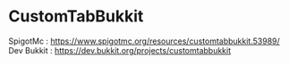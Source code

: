 # CustomTabBukkit

SpigotMc : https://www.spigotmc.org/resources/customtabbukkit.53989/
Dev Bukkit : https://dev.bukkit.org/projects/customtabbukkit
